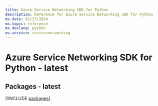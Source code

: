```yaml
---
title: Azure Service Networking SDK for Python
description: Reference for Azure Service Networking SDK for Python
ms.date: 02/27/2024
ms.topic: reference
ms.devlang: python
ms.service: servicenetworking
---
```

# Azure Service Networking SDK for Python - latest
## Packages - latest
[!INCLUDE [packages](service-networking-index.md)]